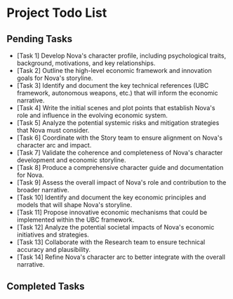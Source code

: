 # Project Todo List

## Pending Tasks
- [Task 1] Develop Nova's character profile, including psychological traits, background, motivations, and key relationships.
- [Task 2] Outline the high-level economic framework and innovation goals for Nova's storyline.
- [Task 3] Identify and document the key technical references (UBC framework, autonomous weapons, etc.) that will inform the economic narrative.
- [Task 4] Write the initial scenes and plot points that establish Nova's role and influence in the evolving economic system.
- [Task 5] Analyze the potential systemic risks and mitigation strategies that Nova must consider.
- [Task 6] Coordinate with the Story team to ensure alignment on Nova's character arc and impact.
- [Task 7] Validate the coherence and completeness of Nova's character development and economic storyline.
- [Task 8] Produce a comprehensive character guide and documentation for Nova.
- [Task 9] Assess the overall impact of Nova's role and contribution to the broader narrative.
- [Task 10] Identify and document the key economic principles and models that will shape Nova's storyline.
- [Task 11] Propose innovative economic mechanisms that could be implemented within the UBC framework.
- [Task 12] Analyze the potential societal impacts of Nova's economic initiatives and strategies.
- [Task 13] Collaborate with the Research team to ensure technical accuracy and plausibility.
- [Task 14] Refine Nova's character arc to better integrate with the overall narrative.

## Completed Tasks
